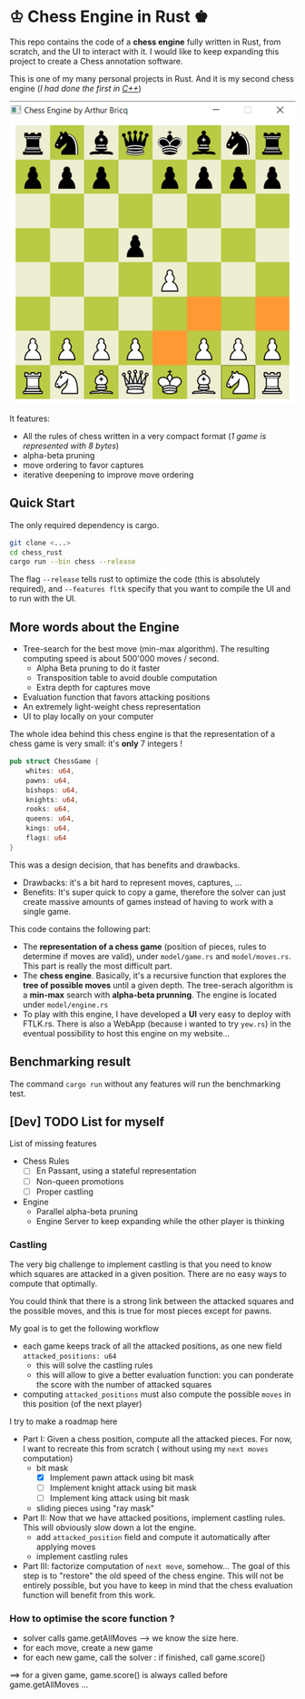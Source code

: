 # ♔ Chess Engine in Rust ♚

This repo contains the code of a **chess engine** fully written in Rust, from scratch, and the UI to interact with it. I
would like to keep expanding this project to create a Chess annotation software.

This is one of my many personal projects in Rust. And it is my second chess engine (*I had done the first
in [C++](https://github.com/arthurBricq/chess_cpp)*)

![](screenshot.png)

It features:

- All the rules of chess written in a very compact format (*1 game is represented with 8 bytes*)
- alpha-beta pruning
- move ordering to favor captures
- iterative deepening to improve move ordering

## Quick Start

The only required dependency is cargo.

```bash
git clone <...>
cd chess_rust
cargo run --bin chess --release
```

The flag `--release` tells rust to optimize the code (this is absolutely required), and `--features fltk` specify that
you want to compile the UI and to run with the UI.

## More words about the Engine

- Tree-search for the best move (min-max algorithm). The resulting computing speed is about 500'000 moves / second.
    - Alpha Beta pruning to do it faster
    - Transposition table to avoid double computation
    - Extra depth for captures move
- Evaluation function that favors attacking positions
- An extremely light-weight chess representation
- UI to play locally on your computer

The whole idea behind this chess engine is that the representation of a chess game is very small: it's **only** 7
integers !

```rust
pub struct ChessGame {
    whites: u64,
    pawns: u64,
    bishops: u64,
    knights: u64,
    rooks: u64,
    queens: u64,
    kings: u64,
    flags: u64
}
```

This was a design decision, that has benefits and drawbacks.

- Drawbacks: it's a bit hard to represent moves, captures, ...
- Benefits: It's super quick to copy a game, therefore the solver can just create massive amounts of games instead of
  having to work with a single game.

This code contains the following part:

- The **representation of a chess game** (position of pieces, rules to determine if moves are valid), under
  `model/game.rs` and `model/moves.rs`. This part is really the most difficult part.
- The **chess engine**. Basically, it's a recursive function that explores the **tree of possible moves** until a given
  depth. The tree-serach algorithm is a **min-max** search with **alpha-beta prunning**. The engine is located under
  `model/engine.rs`
- To play with this engine, I have developed a **UI** very easy to deploy with FTLK.rs. There is also a WebApp (because
  i wanted to try `yew.rs`) in the eventual possibility to host this engine on my website...

## Benchmarking result

The command `cargo run` without any features will run the benchmarking test.

## [Dev] TODO List for myself

List of missing features

- Chess Rules
    - [ ] En Passant, using a stateful representation
    - [ ] Non-queen promotions
    - [ ] Proper castling

- Engine
    - Parallel alpha-beta pruning
    - Engine Server to keep expanding while the other player is thinking

### Castling

The very big challenge to implement castling is that you need to know which squares are attacked in a given position.
There are no easy ways to compute that optimally.

You could think that there is a strong link between the attacked squares and the possible moves, and this is true for
most pieces except for pawns.

My goal is to get the following workflow

- each game keeps track of all the attacked positions, as one new field `attacked_positions: u64`
    - this will solve the castling rules
    - this will allow to give a better evaluation function: you can ponderate the score with the number of attacked
      squares
- computing `attacked_positions` must also compute the possible `moves` in this position (of the next player)

I try to make a roadmap here

- Part I: Given a chess position, compute all the attacked pieces. For now, I want to recreate this from scratch (
  without using my `next moves` computation)
    - bit mask
        - [x] Implement pawn attack using bit mask
        - [ ] Implement knight attack using bit mask
        - [ ] Implement king attack using bit mask
    - sliding pieces using "ray mask"
- Part II: Now that we have attacked positions, implement castling rules. This will obviously slow down a lot the
  engine.
    - add `attacked_position` field and compute it automatically after applying moves
    - implement castling rules
- Part III: factorize computation of `next move`, somehow... The goal of this step is to "restore" the old speed of the
  chess engine. This will not be entirely possible, but you have to keep in mind that the chess evaluation function will
  benefit from this work.

### How to optimise the score function ?

- solver calls game.getAllMoves --> we know the size here.
- for each move, create a new game
- for each new game, call the solver : if finished, call game.score()

==> for a given game, game.score() is always called before game.getAllMoves ... 
